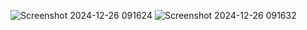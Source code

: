 ![Screenshot 2024-12-26 091624](https://github.com/user-attachments/assets/387803e4-f371-46dd-8384-c67bd43e0348)
![Screenshot 2024-12-26 091632](https://github.com/user-attachments/assets/b33e62b0-a975-4181-aa01-5fc9ba9379af)
